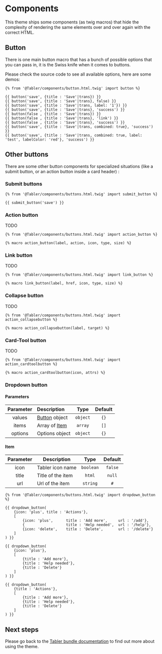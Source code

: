 # Components

This theme ships some components (as twig macros) that hide the complexity of rendering the same elements over and over again with the correct HTML.

## Button

There is one main button macro that has a bunch of possible options that you can pass in, it is the Swiss knife when it comes to buttons.

Please check the source code to see all available options, here are some demos:

```twig
{% from '@Tabler/components/button.html.twig' import button %}

{{ button('save', {title : 'Save'|trans}) }}
{{ button('save', {title : 'Save'|trans}, false) }}
{{ button('save', {title : 'Save'|trans, label: '1'}) }}
{{ button('save', {title : 'Save'|trans}, 'success') }}
{{ button(false , {title : 'Save'|trans}) }}
{{ button(false , {title : 'Save'|trans}, 'link') }}
{{ button(false , {title : 'Save'|trans}, 'success') }}
{{ button('save', {title : 'Save'|trans, combined: true}, 'success') }}
{{ button('save', {title : 'Save'|trans, combined: true, label: 'test', labelColor: 'red'}, 'success') }}
```

## Other buttons

There are some other button components for specialized situations (like a submit button, or an action button inside a card header) :

### Submit buttons

```twig
{% from '@Tabler/components/buttons.html.twig' import submit_button %}

{{ submit_button('save') }}
```

### Action button

TODO 

```twig
{% from '@Tabler/components/buttons.html.twig' import action_button %}

{% macro action_button(label, action, icon, type, size) %}
```

### Link button

TODO

```twig
{% from '@Tabler/components/buttons.html.twig' import link_button %}

{% macro link_button(label, href, icon, type, size) %}
```

### Collapse button

TODO

```twig
{% from '@Tabler/components/buttons.html.twig' import action_collapsebutton %}

{% macro action_collapsebutton(label, target) %}
```

### Card-Tool button

TODO

```twig
{% from '@Tabler/components/buttons.html.twig' import action_cardtoolbutton %}

{% macro action_cardtoolbutton(icon, attrs) %}
```

### Dropdown button

#### Parameters
| Parameter | Description              |   Type    | Default |
|:---------:|:-------------------------|:---------:|:-------:|
|  values   | [Button](#Button) object | `object`  |  `{}`   |
|   items   | Array of [Item](#Item)   |  `array`  |  `[]`   |
|  options  | Options object           | `object`  |  `{}`   |

#### Item
| Parameter | Description       |   Type    | Default |
|:---------:|-------------------|:---------:|:-------:|
|   icon    | Tabler icon name  | `boolean` | `false` |
|   title   | Title of the item |  `html`   | `null`  |
|    url    | Url of the item   | `string`  |   `#`   |


```twig
{% from '@Tabler/components/buttons.html.twig' import dropdown_button %}

{{ dropdown_button(
    {icon: 'plus', title : 'Actions'},
    [
        {icon: 'plus',      title : 'Add more',     url : '/add'},
        {                   title : 'Help needed',  url : '/help'},
        {icon: 'delete',    title : 'Delete',       url : '/delete'}
    ]
) }}

{{ dropdown_button(
    {icon: 'plus'},
    [
        {title : 'Add more'},
        {title : 'Help needed'},
        {title : 'Delete'}
    ]
) }}

{{ dropdown_button(
    {title : 'Actions'},
    [
        {title : 'Add more'},
        {title : 'Help needed'},
        {title : 'Delete'}
    ]
) }}
```


## Next steps

Please go back to the [Tabler bundle documentation](index.md) to find out more about using the theme.

